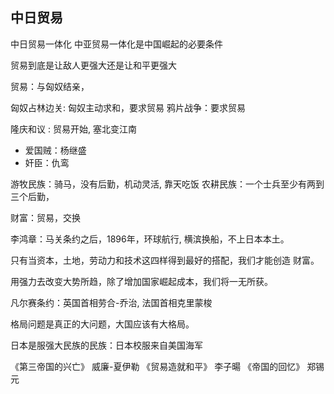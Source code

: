 ## 中日贸易

中日贸易一体化 中亚贸易一体化是中国崛起的必要条件

贸易到底是让敌人更强大还是让和平更强大

贸易：与匈奴结亲，

匈奴占林边关: 匈奴主动求和，要求贸易
鸦片战争：要求贸易

隆庆和议 : 贸易开始, 塞北变江南

* 爱国贼：杨继盛
* 奸臣：仇鸾

游牧民族：骑马，没有后勤，机动灵活, 靠天吃饭
农耕民族：一个士兵至少有两到三个后勤，

财富：贸易，交换

李鸿章：马关条约之后，1896年，环球航行, 横滨换船，不上日本本土。

只有当资本，土地，劳动力和技术这四样得到最好的搭配，我们才能创造
财富。

用强力去改变大势所趋，除了增加国家崛起成本，我们将一无所获。

凡尔赛条约：英国首相劳合-乔治, 法国首相克里蒙梭

格局问题是真正的大问题，大国应该有大格局。

日本是服强大民族的民族：日本校服来自美国海军

《第三帝国的兴亡》 威廉-夏伊勒
《贸易造就和平》 李子暘
《帝国的回忆》 郑锡元

